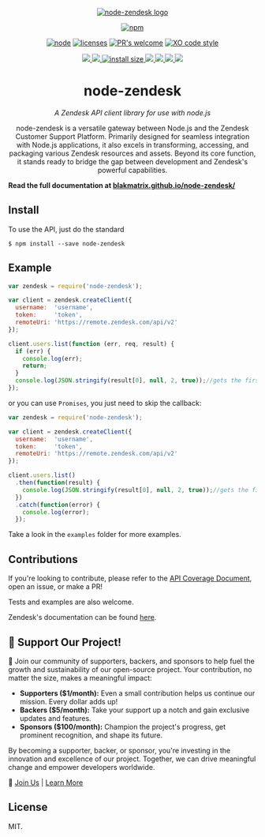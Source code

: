 <div align="center">

[![node-zendesk logo](https://blakmatrix.github.io/node-zendesk/Node_Zendesk_logo.svg "When you realize nothing is lacking, the whole world belongs to you. -Lao Tzu")](https://blakmatrix.github.io/node-zendesk/)

[![npm][npm]][npm-url]

[![node][node]][node-url]
[![licenses][licenses]][licenses-url]
[![PR's welcome][prs]][prs-url]
[![XO code style][xo]][xo-url]


  <a href="https://docs.github.com/en/code-security/dependabot/dependabot-security-updates/about-dependabot-security-updates#about-compatibility-scores">
    <img src="https://api.dependabot.com/badges/compatibility_score?dependency-name=node-zendesk&package-manager=npm_and_yarn&previous-version=2.20&new-version=3.0.1">
  </a>
	<a href="https://npmcharts.com/compare/node-zendesk?minimal=true">
		<img src="https://img.shields.io/npm/dm/node-zendesk.svg">
	</a>
	<a href="https://packagephobia.com/result?p=node-zendesk">
		<img src="https://packagephobia.com/badge?p=node-zendesk" alt="install size">
	</a>
	<a href="https://opencollective.com/node-zendesk#backer">
		<img src="https://opencollective.com/node-zendesk/backers/badge.svg">
	</a>
	<a href="https://opencollective.com/node-zendesk#sponsors">
		<img src="https://opencollective.com/node-zendesk/sponsors/badge.svg">
	</a>
	<a href="https://github.com/blakmatrix/node-zendesk/graphs/contributors">
		<img src="https://img.shields.io/github/contributors/blakmatrix/node-zendesk.svg">
	</a>
	<a href="https://github.com/blakmatrix/node-zendesk/discussions">
		<img src="https://img.shields.io/github/discussions/blakmatrix/node-zendesk">
	</a>
  <h1>node-zendesk</h1>
  <p><i>A Zendesk API client library for use with node.js</i></p>
  <p>
    node-zendesk is a versatile gateway between Node.js and the Zendesk Customer Support Platform. Primarily designed for seamless integration with Node.js applications, it also excels in transforming, accessing, and packaging various Zendesk resources and assets. Beyond its core function, it stands ready to bridge the gap between development and Zendesk's powerful capabilities.
  </p>
</div>

**Read the full documentation at [blakmatrix.github.io/node-zendesk/](https://blakmatrix.github.io/node-zendesk/)**

## Install

To use the API, just do the standard

    $ npm install --save node-zendesk


## Example

```js
var zendesk = require('node-zendesk');

var client = zendesk.createClient({
  username:  'username',
  token:     'token',
  remoteUri: 'https://remote.zendesk.com/api/v2'
});

client.users.list(function (err, req, result) {
  if (err) {
    console.log(err);
    return;
  }
  console.log(JSON.stringify(result[0], null, 2, true));//gets the first page
});
```
or you can use `Promises`, you just need to skip the callback:
```js
var zendesk = require('node-zendesk');

var client = zendesk.createClient({
  username:  'username',
  token:     'token',
  remoteUri: 'https://remote.zendesk.com/api/v2'
});

client.users.list()
  .then(function(result) {
    console.log(JSON.stringify(result[0], null, 2, true));//gets the first page
  })
  .catch(function(error) {
    console.log(error);
  });
```
Take a look in the `examples` folder for more examples.

## Contributions

If you're looking to contribute, please refer to the [API Coverage Document](https://github.com/blakmatrix/node-zendesk/blob/master/doc/api-coverage.md), open an issue, or make a PR!

Tests and examples are also welcome.

Zendesk's documentation can be found [here](https://developer.zendesk.com/documentation/).

## 🌟 Support Our Project!

🎉 Join our community of supporters, backers, and sponsors to help fuel the growth and sustainability of our open-source project. Your contribution, no matter the size, makes a meaningful impact:

- **Supporters ($1/month):** Even a small contribution helps us continue our mission. Every dollar adds up!
- **Backers ($5/month):** Take your support up a notch and gain exclusive updates and features.
- **Sponsors ($100/month):** Champion the project's progress, get prominent recognition, and shape its future.

By becoming a supporter, backer, or sponsor, you're investing in the innovation and excellence of our project. Together, we can drive meaningful change and empower developers worldwide.

🚀 [Join Us](https://opencollective.com/node-zendesk) | [Learn More](https://opencollective.com/node-zendesk)


## License

MIT.


[npm]: https://img.shields.io/npm/v/node-zendesk.svg
[npm-url]: https://npmjs.com/package/node-zendesk
[node]: https://img.shields.io/node/v/node-zendesk.svg
[node-url]: https://nodejs.org
[prs]: https://img.shields.io/badge/PRs-welcome-brightgreen.svg
[prs-url]: https://github.com/blakmatrix/node-zendesk/blob/master/CONTRIBUTING.md
[licenses-url]: https://app.fossa.io/projects/git%2Bhttps%3A%2F%2Fgithub.com%2Fblakmatrix%2Fnode-zendesk?ref=badge_shield
[licenses]: https://app.fossa.io/api/projects/git%2Bhttps%3A%2F%2Fgithub.com%2Fblakmatrix%2Fnode-zendesk.svg?type=shield
[xo]: https://shields.io/badge/code_style-5ed9c7?logo=xo&labelColor=gray
[xo-url]: https://github.com/xojs/xo

